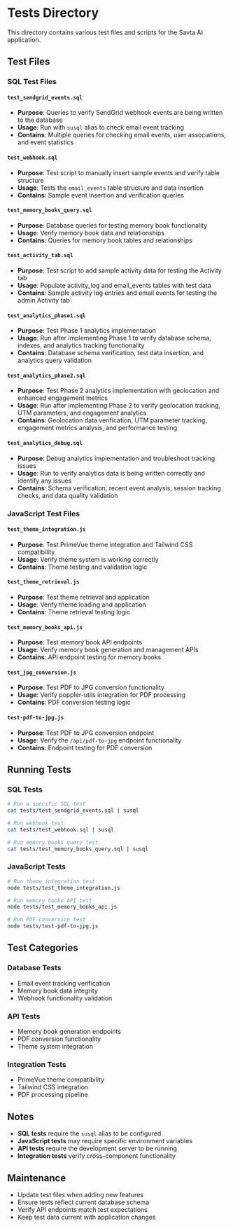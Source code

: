 # Tests Directory

This directory contains various test files and scripts for the Savta AI application.

## Test Files

### SQL Test Files

#### `test_sendgrid_events.sql`
- **Purpose**: Queries to verify SendGrid webhook events are being written to the database
- **Usage**: Run with `susql` alias to check email event tracking
- **Contains**: Multiple queries for checking email events, user associations, and event statistics

#### `test_webhook.sql`
- **Purpose**: Test script to manually insert sample events and verify table structure
- **Usage**: Tests the `email_events` table structure and data insertion
- **Contains**: Sample event insertion and verification queries

#### `test_memory_books_query.sql`
- **Purpose**: Database queries for testing memory book functionality
- **Usage**: Verify memory book data and relationships
- **Contains**: Queries for memory book tables and relationships

#### `test_activity_tab.sql`
- **Purpose**: Test script to add sample activity data for testing the Activity tab
- **Usage**: Populate activity_log and email_events tables with test data
- **Contains**: Sample activity log entries and email events for testing the admin Activity tab

#### `test_analytics_phase1.sql`
- **Purpose**: Test Phase 1 analytics implementation
- **Usage**: Run after implementing Phase 1 to verify database schema, indexes, and analytics tracking functionality
- **Contains**: Database schema verification, test data insertion, and analytics query validation

#### `test_analytics_phase2.sql`
- **Purpose**: Test Phase 2 analytics implementation with geolocation and enhanced engagement metrics
- **Usage**: Run after implementing Phase 2 to verify geolocation tracking, UTM parameters, and engagement analytics
- **Contains**: Geolocation data verification, UTM parameter tracking, engagement metrics analysis, and performance testing

#### `test_analytics_debug.sql`
- **Purpose**: Debug analytics implementation and troubleshoot tracking issues
- **Usage**: Run to verify analytics data is being written correctly and identify any issues
- **Contains**: Schema verification, recent event analysis, session tracking checks, and data quality validation

### JavaScript Test Files

#### `test_theme_integration.js`
- **Purpose**: Test PrimeVue theme integration and Tailwind CSS compatibility
- **Usage**: Verify theme system is working correctly
- **Contains**: Theme testing and validation logic

#### `test_theme_retrieval.js`
- **Purpose**: Test theme retrieval and application
- **Usage**: Verify theme loading and application
- **Contains**: Theme retrieval testing logic

#### `test_memory_books_api.js`
- **Purpose**: Test memory book API endpoints
- **Usage**: Verify memory book generation and management APIs
- **Contains**: API endpoint testing for memory books

#### `test_jpg_conversion.js`
- **Purpose**: Test PDF to JPG conversion functionality
- **Usage**: Verify poppler-utils integration for PDF processing
- **Contains**: PDF conversion testing logic

#### `test-pdf-to-jpg.js`
- **Purpose**: Test PDF to JPG conversion endpoint
- **Usage**: Verify the `/api/pdf-to-jpg` endpoint functionality
- **Contains**: Endpoint testing for PDF conversion

## Running Tests

### SQL Tests
```bash
# Run a specific SQL test
cat tests/test_sendgrid_events.sql | susql

# Run webhook test
cat tests/test_webhook.sql | susql

# Run memory books query test
cat tests/test_memory_books_query.sql | susql
```

### JavaScript Tests
```bash
# Run theme integration test
node tests/test_theme_integration.js

# Run memory books API test
node tests/test_memory_books_api.js

# Run PDF conversion test
node tests/test-pdf-to-jpg.js
```

## Test Categories

### Database Tests
- Email event tracking verification
- Memory book data integrity
- Webhook functionality validation

### API Tests
- Memory book generation endpoints
- PDF conversion functionality
- Theme system integration

### Integration Tests
- PrimeVue theme compatibility
- Tailwind CSS integration
- PDF processing pipeline

## Notes

- **SQL tests** require the `susql` alias to be configured
- **JavaScript tests** may require specific environment variables
- **API tests** require the development server to be running
- **Integration tests** verify cross-component functionality

## Maintenance

- Update test files when adding new features
- Ensure tests reflect current database schema
- Verify API endpoints match test expectations
- Keep test data current with application changes
